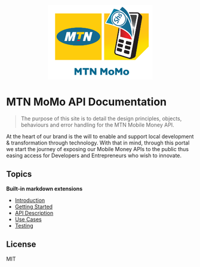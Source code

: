 <p align="center">
  <a href="https://pg-all.portal.azure-api.net/" target="_blank">
    <img width="280" src="/docs/.vuepress/public/momo.png" alt="MTN MoMo Logo">
  </a>
</p>



# MTN MoMo API Documentation

> The purpose of this site is to detail the design principles, objects, behaviours and error handling for the MTN Mobile Money API.

At the heart of our brand is the will to enable and support local development & transformation through technology. With that in mind, through this portal we start the journey of exposing our Mobile Money APIs to the public thus easing access for Developers and Entrepreneurs who wish to innovate. 

## Topics

**Built-in markdown extensions**

* [Introduction](/introduction)
* [Getting Started](/getting-started)
* [API Description](/api-description)
* [Use Cases](/use-cases)
* [Testing](/testing)


## License

MIT